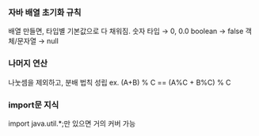### 자바 배열 초기화 규칙
배열 만들면, 타입별 기본값으로 다 채워짐.
숫자 타입 → 0, 0.0
boolean → false
객체/문자열 → null

### 나머지 연산
나눗셈을 제외하고, 분배 법칙 성립
ex. (A+B) % C == (A%C + B%C) % C

### import문 지식
import java.util.*;만 있으면 거의 커버 가능